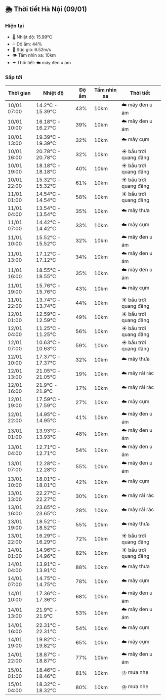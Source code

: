 ## 🌦️ Thời tiết Hà Nội (09/01)

### Hiện tại

- 🌡️ Nhiệt độ: 15.99℃
- 💦 Độ ẩm: 44%
- 💨 Sức gió: 6.52m/s
- 👁️ Tầm nhìn xa: 10km
- ☂️ Thời tiết: ☁️ mây đen u ám

### Sắp tới

| Thời gian | Nhiệt độ | Độ ẩm | Tầm nhìn xa | Thời tiết |
| --- | --- | --- | --- | --- |
| 10/01 07:00 | 14.2℃ - 15.39℃ | 43% | 10km | ☁️ mây đen u ám |
| 10/01 10:00 | 16.18℃ - 16.27℃ | 39% | 10km | ☁️ mây đen u ám |
| 10/01 13:00 | 19.39℃ - 19.39℃ | 32% | 10km | ☁️ mây cụm |
| 10/01 16:00 | 20.78℃ - 20.78℃ | 32% | 10km | ☀️ bầu trời quang đãng |
| 10/01 19:00 | 18.18℃ - 18.18℃ | 40% | 10km | ☀️ bầu trời quang đãng |
| 10/01 22:00 | 15.32℃ - 15.32℃ | 61% | 10km | ☀️ bầu trời quang đãng |
| 11/01 01:00 | 14.54℃ - 14.54℃ | 58% | 10km | ☀️ bầu trời quang đãng |
| 11/01 04:00 | 13.54℃ - 13.54℃ | 35% | 10km | ☁️ mây thưa |
| 11/01 07:00 | 14.42℃ - 14.42℃ | 33% | 10km | ☁️ mây cụm |
| 11/01 10:00 | 15.52℃ - 15.52℃ | 32% | 10km | ☁️ mây đen u ám |
| 11/01 13:00 | 17.12℃ - 17.12℃ | 34% | 10km | ☁️ mây đen u ám |
| 11/01 16:00 | 18.55℃ - 18.55℃ | 35% | 10km | ☁️ mây đen u ám |
| 11/01 19:00 | 15.76℃ - 15.76℃ | 43% | 10km | ☁️ mây cụm |
| 11/01 22:00 | 13.74℃ - 13.74℃ | 44% | 10km | ☀️ bầu trời quang đãng |
| 12/01 01:00 | 12.59℃ - 12.59℃ | 49% | 10km | ☀️ bầu trời quang đãng |
| 12/01 04:00 | 11.25℃ - 11.25℃ | 56% | 10km | ☀️ bầu trời quang đãng |
| 12/01 07:00 | 10.63℃ - 10.63℃ | 59% | 10km | ☀️ bầu trời quang đãng |
| 12/01 10:00 | 17.37℃ - 17.37℃ | 32% | 10km | ☁️ mây thưa |
| 12/01 13:00 | 21.05℃ - 21.05℃ | 19% | 10km | ☁️ mây rải rác |
| 12/01 16:00 | 21.9℃ - 21.9℃ | 17% | 10km | ☁️ mây rải rác |
| 12/01 19:00 | 17.59℃ - 17.59℃ | 27% | 10km | ☁️ mây cụm |
| 12/01 22:00 | 14.95℃ - 14.95℃ | 41% | 10km | ☁️ mây đen u ám |
| 13/01 01:00 | 13.93℃ - 13.93℃ | 48% | 10km | ☁️ mây đen u ám |
| 13/01 04:00 | 12.71℃ - 12.71℃ | 54% | 10km | ☁️ mây đen u ám |
| 13/01 07:00 | 12.28℃ - 12.28℃ | 55% | 10km | ☁️ mây đen u ám |
| 13/01 10:00 | 18.01℃ - 18.01℃ | 42% | 10km | ☁️ mây cụm |
| 13/01 13:00 | 22.27℃ - 22.27℃ | 30% | 10km | ☁️ mây rải rác |
| 13/01 16:00 | 23.65℃ - 23.65℃ | 28% | 10km | ☁️ mây rải rác |
| 13/01 19:00 | 18.52℃ - 18.52℃ | 55% | 10km | ☁️ mây thưa |
| 13/01 22:00 | 16.29℃ - 16.29℃ | 72% | 10km | ☀️ bầu trời quang đãng |
| 14/01 01:00 | 14.96℃ - 14.96℃ | 82% | 10km | ☀️ bầu trời quang đãng |
| 14/01 04:00 | 13.91℃ - 13.91℃ | 88% | 10km | ☁️ mây thưa |
| 14/01 07:00 | 14.75℃ - 14.75℃ | 78% | 10km | ☁️ mây cụm |
| 14/01 10:00 | 17.36℃ - 17.36℃ | 68% | 10km | ☁️ mây đen u ám |
| 14/01 13:00 | 21.9℃ - 21.9℃ | 53% | 10km | ☁️ mây đen u ám |
| 14/01 16:00 | 22.31℃ - 22.31℃ | 54% | 10km | ☁️ mây cụm |
| 14/01 19:00 | 19.82℃ - 19.82℃ | 65% | 10km | ☁️ mây cụm |
| 14/01 22:00 | 18.87℃ - 18.87℃ | 77% | 10km | ☁️ mây đen u ám |
| 15/01 01:00 | 18.46℃ - 18.46℃ | 81% | 10km | ⛈️ mưa nhẹ |
| 15/01 04:00 | 18.32℃ - 18.32℃ | 80% | 10km | ⛈️ mưa nhẹ |
